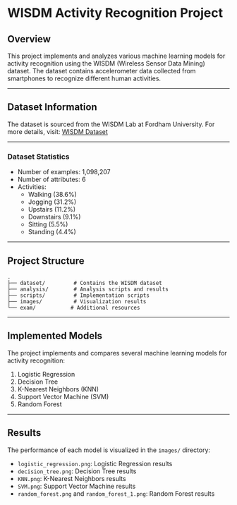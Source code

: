 # WISDM Activity Recognition Project

## Overview
This project implements and analyzes various machine learning models for activity recognition using the WISDM (Wireless Sensor Data Mining) dataset. The dataset contains accelerometer data collected from smartphones to recognize different human activities.

---

## Dataset Information
The dataset is sourced from the WISDM Lab at Fordham University. For more details, visit: [WISDM Dataset](https://www.cis.fordham.edu/wisdm/dataset.php)

---

### Dataset Statistics
- Number of examples: 1,098,207
- Number of attributes: 6
- Activities:
  - Walking (38.6%)
  - Jogging (31.2%)
  - Upstairs (11.2%)
  - Downstairs (9.1%)
  - Sitting (5.5%)
  - Standing (4.4%)

---

## Project Structure
```
.
├── dataset/         # Contains the WISDM dataset
├── analysis/        # Analysis scripts and results
├── scripts/         # Implementation scripts
├── images/          # Visualization results
└── exam/           # Additional resources
```

---

## Implemented Models
The project implements and compares several machine learning models for activity recognition:

1. Logistic Regression
2. Decision Tree
3. K-Nearest Neighbors (KNN)
4. Support Vector Machine (SVM)
5. Random Forest

---

## Results
The performance of each model is visualized in the `images/` directory:
- `logistic_regression.png`: Logistic Regression results
- `decision_tree.png`: Decision Tree results
- `KNN.png`: K-Nearest Neighbors results
- `SVM.png`: Support Vector Machine results
- `random_forest.png` and `random_forest_1.png`: Random Forest results
